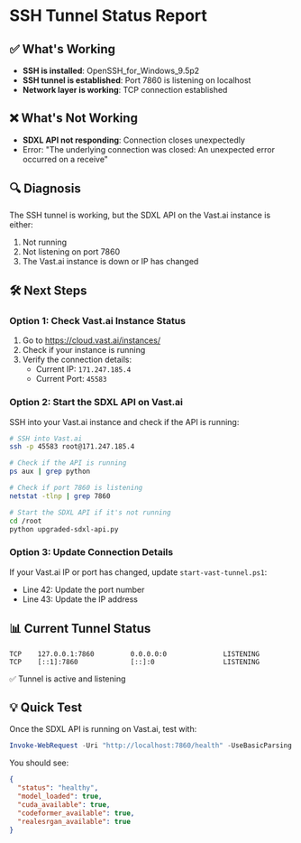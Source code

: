 # SSH Tunnel Status Report

## ✅ What's Working
- **SSH is installed**: OpenSSH_for_Windows_9.5p2
- **SSH tunnel is established**: Port 7860 is listening on localhost
- **Network layer is working**: TCP connection established

## ❌ What's Not Working
- **SDXL API not responding**: Connection closes unexpectedly
- Error: "The underlying connection was closed: An unexpected error occurred on a receive"

## 🔍 Diagnosis
The SSH tunnel is working, but the SDXL API on the Vast.ai instance is either:
1. Not running
2. Not listening on port 7860
3. The Vast.ai instance is down or IP has changed

## 🛠️ Next Steps

### Option 1: Check Vast.ai Instance Status
1. Go to https://cloud.vast.ai/instances/
2. Check if your instance is running
3. Verify the connection details:
   - Current IP: `171.247.185.4`
   - Current Port: `45583`

### Option 2: Start the SDXL API on Vast.ai
SSH into your Vast.ai instance and check if the API is running:

```bash
# SSH into Vast.ai
ssh -p 45583 root@171.247.185.4

# Check if the API is running
ps aux | grep python

# Check if port 7860 is listening
netstat -tlnp | grep 7860

# Start the SDXL API if it's not running
cd /root
python upgraded-sdxl-api.py
```

### Option 3: Update Connection Details
If your Vast.ai IP or port has changed, update `start-vast-tunnel.ps1`:
- Line 42: Update the port number
- Line 43: Update the IP address

## 📊 Current Tunnel Status
```
TCP    127.0.0.1:7860         0.0.0.0:0              LISTENING
TCP    [::1]:7860             [::]:0                 LISTENING
```
✅ Tunnel is active and listening

## 💡 Quick Test
Once the SDXL API is running on Vast.ai, test with:
```powershell
Invoke-WebRequest -Uri "http://localhost:7860/health" -UseBasicParsing
```

You should see:
```json
{
  "status": "healthy",
  "model_loaded": true,
  "cuda_available": true,
  "codeformer_available": true,
  "realesrgan_available": true
}
```

